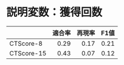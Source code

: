 # 説明変数：獲得回数
| | 適合率 | 再現率 | F1値 |
| :-- | --: | --: | --: |
| CTScore-8 | 0.29 | 0.17 | 0.21 |
| CTScore-15 | 0.43 | 0.07 | 0.12 |

